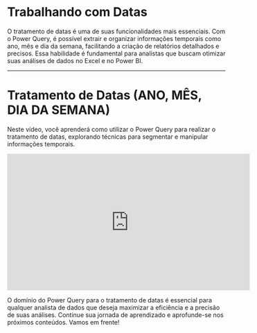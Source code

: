 # Trabalhando com Datas

O tratamento de datas é uma de suas funcionalidades mais essenciais. Com o Power Query, é possível extrair e organizar informações temporais como ano, mês e dia da semana, facilitando a criação de relatórios detalhados e precisos. Essa habilidade é fundamental para analistas que buscam otimizar suas análises de dados no Excel e no Power BI.

---

# Tratamento de Datas (ANO, MÊS, DIA DA SEMANA)

Neste vídeo, você aprenderá como utilizar o Power Query para realizar o tratamento de datas, explorando técnicas para segmentar e manipular informações temporais. 

<iframe width="560" height="315" src="https://www.youtube.com/embed/V1YH8_zc3G8?si=Q-uKUXeDarhHo60d" title="YouTube video player" frameborder="0" allow="accelerometer; autoplay; clipboard-write; encrypted-media; gyroscope; picture-in-picture; web-share" referrerpolicy="strict-origin-when-cross-origin" allowfullscreen></iframe>

O domínio do Power Query para o tratamento de datas é essencial para qualquer analista de dados que deseja maximizar a eficiência e a precisão de suas análises. Continue sua jornada de aprendizado e aprofunde-se nos próximos conteúdos. Vamos em frente!